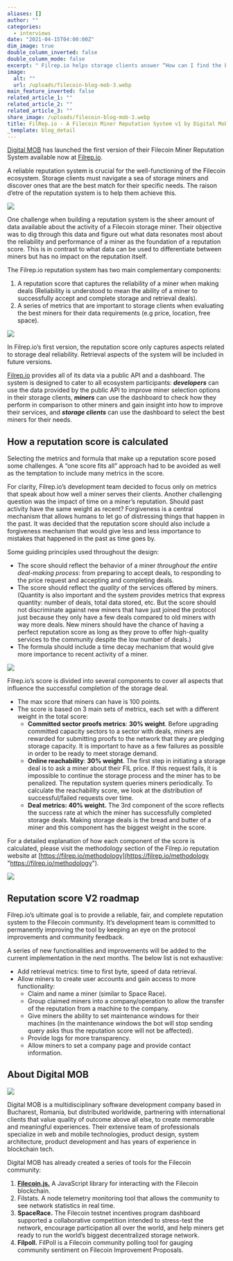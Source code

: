 ```yaml
---
aliases: []
author: ""
categories:
  - interviews
date: "2021-04-15T04:00:00Z"
dim_image: true
double_column_inverted: false
double_column_mode: false
excerpt: " Filrep.io helps storage clients answer “How can I find the best miners to make storage and retrieval deals with?” by keeping track of storage miner reliability and performance."
image:
  alt: ""
  url: /uploads/filecoin-blog-mob-3.webp
main_feature_inverted: false
related_article_1: ""
related_article_2: ""
related_article_3: ""
share_image: /uploads/filecoin-blog-mob-3.webp
title: FilRep.io - A Filecoin Miner Reputation System v1 by Digital Mob
_template: blog_detail
---
```


[Digital MOB](http://digitalmob.ro) has launched the first version of their Filecoin Miner Reputation System available now at [Filrep.io](https://filrep.io/).

A reliable reputation system is crucial for the well-functioning of the Filecoin ecosystem. Storage clients must navigate a sea of storage miners and discover ones that are the best match for their specific needs. The raison d’etre of the reputation system is to help them achieve this.

![](/uploads/filrep-screenshot.webp)

One challenge when building a reputation system is the sheer amount of data available about the activity of a Filecoin storage miner. Their objective was to dig through this data and figure out what data resonates most about the reliability and performance of a miner as the foundation of a reputation score. This is in contrast to what data can be used to differentiate between miners but has no impact on the reputation itself.

The Filrep.io reputation system has two main complementary components:

1. A reputation score that captures the reliability of a miner when making deals (Reliability is understood to mean the ability of a miner to successfully accept and complete storage and retrieval deals).
2. A series of metrics that are important to storage clients when evaluating the best miners for their data requirements (e.g price, location, free space).

![](/uploads/filrep-screenshot-2.webp)

In Filrep.io’s first version, the reputation score only captures aspects related to storage deal reliability. Retrieval aspects of the system will be included in future versions.

[Filrep.io](https://filrep.io/) provides all of its data via a public API and a dashboard. The system is designed to cater to all ecosystem participants: **_developers_** can use the data provided by the public API to improve miner selection options in their storage clients, **_miners_** can use the dashboard to check how they perform in comparison to other miners and gain insight into how to improve their services, and **_storage clients_** can use the dashboard to select the best miners for their needs.

## How a reputation score is calculated

Selecting the metrics and formula that make up a reputation score posed some challenges. A “one score fits all” approach had to be avoided as well as the temptation to include many metrics in the score.

For clarity, Filrep.io’s development team decided to focus only on metrics that speak about how well a miner serves their clients. Another challenging question was the impact of time on a miner’s reputation. Should past activity have the same weight as recent? Forgiveness is a central mechanism that allows humans to let go of distressing things that happen in the past. It was decided that the reputation score should also include a forgiveness mechanism that would give less and less importance to mistakes that happened in the past as time goes by.

Some guiding principles used throughout the design:

- The score should reflect the behavior of a miner _throughout the entire deal-making process_: from preparing to accept deals, to responding to the price request and accepting and completing deals.
- The score should reflect the _quality_ of the services offered by miners. (Quantity is also important and the system provides metrics that express quantity: number of deals, total data stored, etc. But the score should not discriminate against new miners that have just joined the protocol just because they only have a few deals compared to old miners with way more deals. New miners should have the chance of having a perfect reputation score as long as they prove to offer high-quality services to the community despite the low number of deals.)
- The formula should include a time decay mechanism that would give more importance to recent activity of a miner.

![](/uploads/filrep-on-monitor.webp)

Filrep.io’s score is divided into several components to cover all aspects that influence the successful completion of the storage deal.

- The max score that miners can have is 100 points.
- The score is based on 3 main sets of metrics, each set with a different weight in the total score:
  - **Committed sector proofs metrics**: **30% weight**. Before upgrading committed capacity sectors to a sector with deals, miners are rewarded for submitting proofs to the network that they are pledging storage capacity. It is important to have as a few failures as possible in order to be ready to meet storage demand.
  - **Online reachability**: **30% weight**. The first step in initiating a storage deal is to ask a miner about their FIL price. If this request fails, it is impossible to continue the storage process and the miner has to be penalized. The reputation system queries miners periodically. To calculate the reachability score, we look at the distribution of successful/failed requests over time.
  - **Deal metrics: 40% weight.** The 3rd component of the score reflects the success rate at which the miner has successfully completed storage deals. Making storage deals is the bread and butter of a miner and this component has the biggest weight in the score.

For a detailed explanation of how each component of the score is calculated, please visit the methodology section of the Filrep.io reputation website at [https://filrep.io/methodology](https://filrep.io/methodology "https://filrep.io/methodology").

![](/uploads/devindigitalmoboffice.webp)

## Reputation score V2 roadmap

Filrep.io’s ultimate goal is to provide a reliable, fair, and complete reputation system to the Filecoin community. It’s development team is committed to permanently improving the tool by keeping an eye on the protocol improvements and community feedback.

A series of new functionalities and improvements will be added to the current implementation in the next months. The below list is not exhaustive:

- Add retrieval metrics: time to first byte, speed of data retrieval.
- Allow miners to create user accounts and gain access to more functionality:
  - Claim and name a miner (similar to Space Race).
  - Group claimed miners into a company/operation to allow the transfer of the reputation from a machine to the company.
  - Give miners the ability to set maintenance windows for their machines (in the maintenance windows the bot will stop sending query asks thus the reputation score will not be affected).
  - Provide logs for more transparency.
  - Allow miners to set a company page and provide contact information.

## About Digital MOB

![](/uploads/dmob-plus-bucharest-rooftop.webp)

Digital MOB is a multidisciplinary software development company based in Bucharest, Romania, but distributed worldwide, partnering with international clients that value quality of outcome above all else, to create memorable and meaningful experiences. Their extensive team of professionals specialize in web and mobile technologies, product design, system architecture, product development and has years of experience in blockchain tech.

Digital MOB has already created a series of tools for the Filecoin community:

1. [**Filecoin.js.**](https://filecoin-shipyard.github.io/filecoin.js/) A JavaScript library for interacting with the Filecoin blockchain.
2. Filstats. A node telemetry monitoring tool that allows the community to see network statistics in real time.
3. **SpaceRace.** The Filecoin testnet incentives program dashboard supported a collaborative competition intended to stress-test the network, encourage participation all over the world, and help miners get ready to run the world’s biggest decentralized storage network.
4. **Filpoll.** FilPoll is a Filecoin community polling tool for gauging community sentiment on Filecoin Improvement Proposals.
